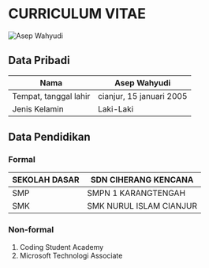 # CURRICULUM VITAE

![Asep Wahyudi](https://instagram.fbdo9-1.fna.fbcdn.net/v/t51.2885-19/s150x150/62484369_2386857064895258_8438885153454948352_n.jpg?_nc_ht=instagram.fbdo9-1.fna.fbcdn.net&_nc_cat=102&_nc_ohc=STyjKxbqjHMAX85T6Z-&oh=15d953ec780e7ffe9c78e86e4787e135&oe=5FB926C9)

## Data Pribadi

| Nama        | Asep Wahyudi |
| ----------- | ----------- |
| Tempat, tanggal lahir      | cianjur, 15 januari 2005       |
| Jenis Kelamin   | Laki-Laki        |

## Data Pendidikan

### Formal
| SEKOLAH DASAR | SDN CIHERANG KENCANA |
|---------------|----------------------|
| SMP           | SMPN 1 KARANGTENGAH  |
| SMK           | SMK NURUL ISLAM CIANJUR |


### Non-formal

1. Coding Student Academy
2. Microsoft Technologi Associate
